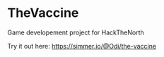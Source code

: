 # TheVaccine
Game developement project for HackTheNorth

Try it out here: https://simmer.io/@Odi/the-vaccine
